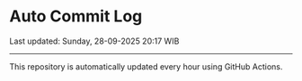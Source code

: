 # Auto Commit Log

Last updated: Sunday, 28-09-2025 20:17 WIB

---

This repository is automatically updated every hour using GitHub Actions.
